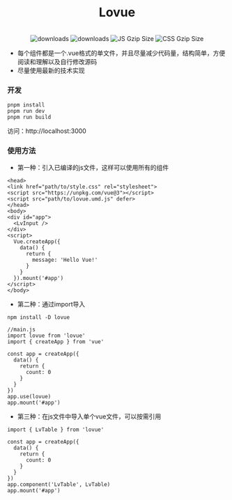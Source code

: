 <h1 style="text-align: center; margin: 30px 0 35px;">Lovue</h1>

<p style="text-align: center;">
    <img src="https://img.shields.io/npm/dt/lovue.svg?style=flat-square" alt="downloads" />
    <img src="https://img.shields.io/npm/dm/lovue.svg?style=flat-square" alt="downloads" />
    <img src="https://img.badgesize.io/https://unpkg.com/lovue/dist/lovue.umd.js?compression=gzip&style=flat-square&label=JS%20gzip%20size" alt="JS Gzip Size" />
    <img src="https://img.badgesize.io/https://unpkg.com/lovue/dist/style.css?compression=gzip&style=flat-square&label=CSS%20gzip%20size" alt="CSS Gzip Size" />
</p>

- 每个组件都是一个.vue格式的单文件，并且尽量减少代码量，结构简单，方便阅读和理解以及自行修改源码
- 尽量使用最新的技术实现

### 开发

```
pnpm install
pnpm run dev
pnpm run build
```

访问：http://localhost:3000

### 使用方法

- 第一种：引入已编译的js文件，这样可以使用所有的组件

```
<head>
<link href="path/to/style.css" rel="stylesheet">
<script src="https://unpkg.com/vue@3"></script>
<script src="path/to/lovue.umd.js" defer>
</head>
<body>
<div id="app">
  <LvInput />
</div>
<script>
  Vue.createApp({
    data() {
      return {
        message: 'Hello Vue!'
      }
    }
  }).mount('#app')
</script>
</body>
```

- 第二种：通过import导入

```
npm install -D lovue

//main.js
import lovue from 'lovue'
import { createApp } from 'vue'

const app = createApp({
  data() {
    return {
      count: 0
    }
  }
})
app.use(lovue)
app.mount('#app')
```

- 第三种：在js文件中导入单个vue文件，可以按需引用

```
import { LvTable } from 'lovue'

const app = createApp({
  data() {
    return {
      count: 0
    }
  }
})
app.component('LvTable', LvTable)
app.mount('#app')
```

